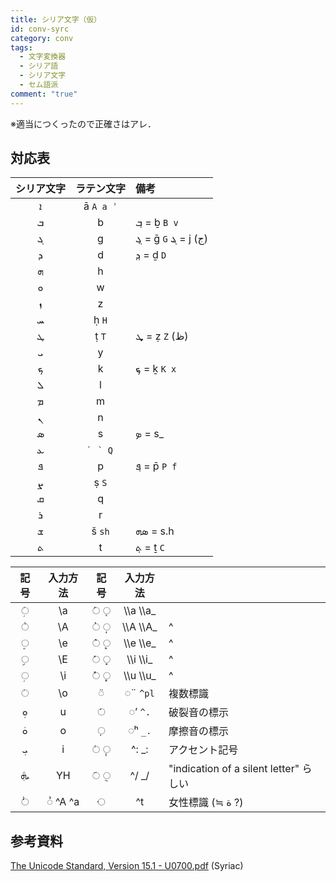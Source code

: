 ```yaml
---
title: シリア文字（仮）
id: conv-syrc
category: conv
tags:
  - 文字変換器
  - シリア語
  - シリア文字
  - セム語派
comment: "true"
---
```

※適当につくったので正確さはアレ．

<HLConverter src="/conv/syrc.tsv" dirRight="rtl" />

## 対応表

|シリア文字|ラテン文字|備考|
|:---:|:---:|:---|
|ܐ|ā `A a ʾ`| |
|ܒ|b|ܒ݂ = ḇ `B v`|
|ܓ|g|ܓ݂ = ḡ `G` ܔ = j (ج)|
|ܕ|d|ܕ݂ = ḏ `D`|
|ܗ|h| |
|ܘ|w| |
|ܙ|z| |
|ܚ|ḥ `H`| |
|ܛ|ṭ `T`|ܜ = ẓ `Z` (ظ)|
|ܝ|y| |
|ܟ|k|ܟ݂ = ḵ `K x`|
|ܠ|l| |
|ܡ|m| |
|ܢ|n| |
|ܣ|s|ܤ = s_ |
|ܥ|ʿ `` ` Q``| |
|ܦ|p|ܦ݂ = p̄ `P f`|
|ܨ|ṣ `S`| |
|ܩ|q| |
|ܪ|r| |
|ܫ|š `sh`|ܣܗ = s.h|
|ܬ|t|ܬ݂ = ṯ `C`|

|記号|入力方法|記号|入力方法| |
|:---:|:---:|:---:|:---:|:----|
|◌ܲ|\\a|◌ܰ ◌ܱ|\\\\a \\\\a_| |
|◌ܵ|\\A|◌ܳ ◌ܴ|\\\\A \\\\A_|^|
|◌ܸ|\\e|◌ܶ ◌ܷ|\\\\e \\\\e_|^|
|◌ܹ|\\E|◌ܺ ◌ܻ|\\\\i \\\\i_|^|
|◌ܼ|\\i|◌ܽ ◌ܾ|\\\\u \\\\u_|^|
|◌ܿ|\\o|◌̈|◌¨ `^pl`|複数標識|
|ܘܼ|u|◌݁|◌ʼ `^.`|破裂音の標示|
|ܘܿ|o|◌݂|◌ʰ `_.`|摩擦音の標示|
|ܝܼ|i|◌݃ ◌݄|^: _:|アクセント記号|
|ܞ|YH|◌݇ ◌݈|^/ _/|"indication of a silent letter" らしい|
|◌ܑ|◌̉ ^A ^a|◌݀|^t|女性標識 (≒ ة ?)|

## 参考資料

[The Unicode Standard, Version 15.1 - U0700.pdf](https://unicode.org/charts/PDF/U0700.pdf) (Syriac)
